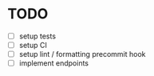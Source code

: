 # TODO

- [ ] setup tests
- [ ] setup CI
- [ ] setup lint / formatting precommit hook
- [ ] implement endpoints
